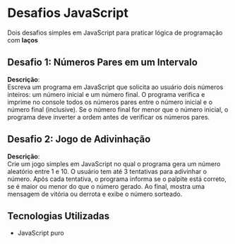 # Desafios JavaScript

Dois desafios simples em JavaScript para praticar lógica de programação com **laços**

## Desafio 1: Números Pares em um Intervalo

**Descrição**:  
Escreva um programa em JavaScript que solicita ao usuário dois números inteiros: um número inicial e um número final. O programa verifica e imprime no console todos os números pares entre o número inicial e o número final (inclusive). Se o número final for menor que o número inicial, o programa deve inverter a ordem antes de verificar os números pares.

## Desafio 2: Jogo de Adivinhação

**Descrição**:  
Crie um jogo simples em JavaScript no qual o programa gera um número aleatório entre 1 e 10. O usuário tem até 3 tentativas para adivinhar o número. Após cada tentativa, o programa informa se o palpite está correto, se é maior ou menor do que o número gerado. Ao final, mostra uma mensagem de vitória ou derrota e exibe o número sorteado.

## Tecnologias Utilizadas
- JavaScript puro
